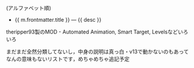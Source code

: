 (アルファベット順)
<script setup lang="ts">
import { data as modules } from "./.vitepress/modules.data.ts";
import { useData } from 'vitepress'
const base = '/foundry-hub'
</script>
<!-- TODO: 変数化する -->

<ul>
  <li v-for="m in modules" :key="m.url">
    <a :href="base + m.url">{{ m.frontmatter.title }}</a>
      —
      <span v-for="desc in m.frontmatter.description" :key="desc" class="description">
        {{ desc }}
    </span>
  </li>
</ul>

theripper93製のMOD - Automated Animation, Smart Target, Levelsなどいろいろ

まだまだ全然分類してないし，中身の説明は真っ白・v13で動かないのもあってなんの意味もないリストです，めちゃめちゃ追記予定
